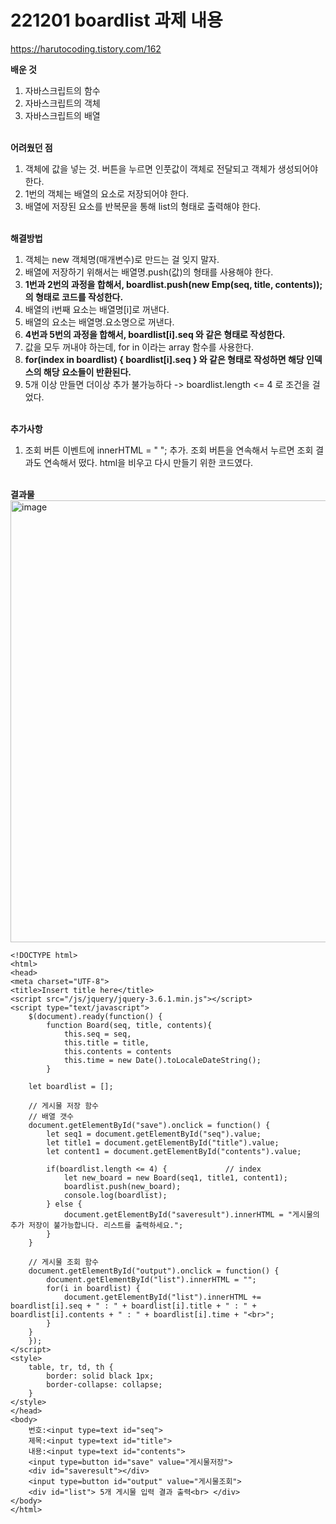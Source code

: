 # 221201 boardlist 과제 내용

https://harutocoding.tistory.com/162

**배운 것**
1. 자바스크립트의 함수
2. 자바스크립트의 객체
3. 자바스크립트의 배열
<br><br>

**어려웠던 점**
1. 객체에 값을 넣는 것. 버튼을 누르면 인풋값이 객체로 전달되고 객체가 생성되어야 한다.
2. 1번의 객체는 배열의 요소로 저장되어야 한다.
3. 배열에 저장된 요소를 반복문을 통해 list의 형태로 출력해야 한다.
<br><br>

**해결방법**
1. 객체는 new 객체명(매개변수)로 만드는 걸 잊지 말자.
2. 배열에 저장하기 위해서는 배열명.push(값)의 형태를 사용해야 한다.
3. **1번과 2번의 과정을 합해서, boardlist.push(new Emp(seq, title, contents)); 의 형태로 코드를 작성한다.**
4. 배열의 i번째 요소는 배열명[i]로 꺼낸다.
5. 배열의 요소는 배열명.요소명으로 꺼낸다.
6. **4번과 5번의 과정을 합해서, boardlist[i].seq 와 같은 형태로 작성한다.**
7. 값을 모두 꺼내야 하는데, for in 이라는 array 함수를 사용한다.
8. **for(index in boardlist) { boardlist[i].seq } 와 같은 형태로 작성하면 해당 인덱스의 해당 요소들이 반환된다.**
9. 5개 이상 만들면 더이상 추가 불가능하다 -> boardlist.length <= 4 로 조건을 걸었다. 
<br><br>
 
**추가사항**
1. 조회 버튼 이벤트에 innerHTML = " "; 추가. 조회 버튼을 연속해서 누르면 조회 결과도 연속해서 떴다. html을 비우고 다시 만들기 위한 코드였다.
<br><br>


**결과물**
<img width="707" alt="image" src="https://user-images.githubusercontent.com/107450834/204934877-6c4ba260-d0fa-4f91-ab45-9768741895f9.png">


```
<!DOCTYPE html>
<html>
<head>
<meta charset="UTF-8">
<title>Insert title here</title>
<script src="/js/jquery/jquery-3.6.1.min.js"></script>
<script type="text/javascript">
	$(document).ready(function() {
		function Board(seq, title, contents){
			this.seq = seq,
			this.title = title,
			this.contents = contents
			this.time = new Date().toLocaleDateString();
		}
	
	let boardlist = [];
	
	// 게시물 저장 함수
	// 배열 갯수
	document.getElementById("save").onclick = function() {
		let seq1 = document.getElementById("seq").value;
		let title1 = document.getElementById("title").value;
		let content1 = document.getElementById("contents").value;
		
		if(boardlist.length <= 4) {				// index
			let new_board = new Board(seq1, title1, content1);
			boardlist.push(new_board);
			console.log(boardlist);
		} else {
			document.getElementById("saveresult").innerHTML = "게시물의 추가 저장이 불가능합니다. 리스트를 출력하세요.";
		}
	}
	
	// 게시물 조회 함수
	document.getElementById("output").onclick = function() {
		document.getElementById("list").innerHTML = "";
		for(i in boardlist) {
			document.getElementById("list").innerHTML += boardlist[i].seq + " : " + boardlist[i].title + " : " + boardlist[i].contents + " : " + boardlist[i].time + "<br>";
		}
	}
	});
</script>
<style>
	table, tr, td, th {
		border: solid black 1px;
		border-collapse: collapse;
	}
</style>
</head>
<body>
	번호:<input type=text id="seq">
	제목:<input type=text id="title">
	내용:<input type=text id="contents">
	<input type=button id="save" value="게시물저장">
	<div id="saveresult"></div>
	<input type=button id="output" value="게시물조회">
	<div id="list"> 5개 게시물 입력 결과 출력<br> </div>
</body>
</html>
```
